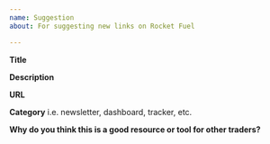 ```yaml
---
name: Suggestion
about: For suggesting new links on Rocket Fuel

---
```


**Title** 

**Description**

**URL** 

**Category** i.e. newsletter, dashboard, tracker, etc. 

**Why do you think this is a good resource or tool for other traders?**
